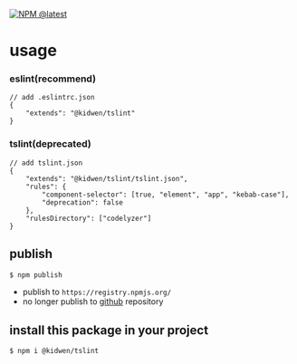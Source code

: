 [![NPM @latest](https://img.shields.io/npm/v/@kidwen/tslint/latest?color=%2300AA00)](https://www.npmjs.com/package/@kidwen/tslint)

# usage

### eslint(recommend)

    // add .eslintrc.json
    {
        "extends": "@kidwen/tslint"
    }

### tslint(deprecated)

    // add tslint.json
    {
        "extends": "@kidwen/tslint/tslint.json",
        "rules": {
            "component-selector": [true, "element", "app", "kebab-case"],
            "deprecation": false
        },
        "rulesDirectory": ["codelyzer"]
    }

## publish

```bash
$ npm publish
```

-   publish to `https://registry.npmjs.org/`
-   no longer publish to [github](https://npm.pkg.github.com) repository

## install this package in your project

```bash
$ npm i @kidwen/tslint
```
